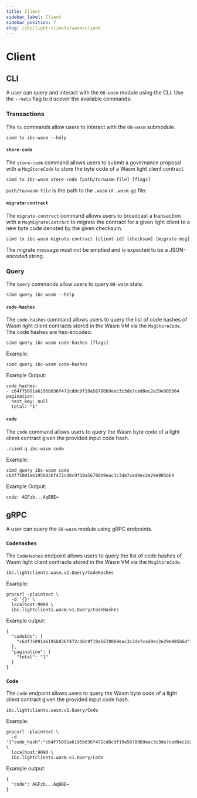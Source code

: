 ```yaml
---
title: Client
sidebar_label: Client
sidebar_position: 7
slug: /ibc/light-clients/wasm/client
---
```


# Client

## CLI

A user can query and interact with the `08-wasm` module using the CLI. Use the `--help` flag to discover the available commands:

### Transactions

The `tx` commands allow users to interact with the `08-wasm` submodule.

```shell
simd tx ibc-wasm --help
```

#### `store-code`

The `store-code` command allows users to submit a governance proposal with a `MsgStoreCode` to store the byte code of a Wasm light client contract.

```shell
simd tx ibc-wasm store-code [path/to/wasm-file] [flags]
```

`path/to/wasm-file` is the path to the `.wasm` or `.wasm.gz` file.

#### `migrate-contract`

The `migrate-contract` command allows users to broadcast a transaction with a `MsgMigrateContract` to migrate the contract for a given light client to a new byte code denoted by the given checksum.

```shell
simd tx ibc-wasm migrate-contract [client-id] [checksum] [migrate-msg]
```

The migrate message must not be emptied and is expected to be a JSON-encoded string.

### Query

The `query` commands allow users to query `08-wasm` state.

```shell
simd query ibc-wasm --help
```

#### `code-hashes`

The `code-hashes` command allows users to query the list of code hashes of Wasm light client contracts stored in the Wasm VM via the `MsgStoreCode`. The code hashes are hex-encoded.

```shell
simd query ibc-wasm code-hashes [flags]
```

Example:

```shell
simd query ibc-wasm code-hashes
```

Example Output:

```shell
code_hashes:
- c64f75091a6195b036f472cd8c9f19a56780b9eac3c3de7ced0ec2e29e985b64
pagination:
  next_key: null
  total: "1"
```

#### `code`

The `code` command allows users to query the Wasm byte code of a light client contract given the provided input code hash.

```shell
./simd q ibc-wasm code
```

Example:

```shell
simd query ibc-wasm code c64f75091a6195b036f472cd8c9f19a56780b9eac3c3de7ced0ec2e29e985b64
```

Example Output:

```shell
code: AGFzb...AqBBE=
```

## gRPC

A user can query the `08-wasm` module using gRPC endpoints.

### `CodeHashes`

The `CodeHashes` endpoint allows users to query the list of code hashes of Wasm light client contracts stored in the Wasm VM via the `MsgStoreCode`.

```shell
ibc.lightclients.wasm.v1.Query/CodeHashes
```

Example:

```shell
grpcurl -plaintext \
  -d '{}' \
  localhost:9090 \
  ibc.lightclients.wasm.v1.Query/CodeHashes
```

Example output:

```shell
{
  "codeIds": [
    "c64f75091a6195b036f472cd8c9f19a56780b9eac3c3de7ced0ec2e29e985b64"
  ],
  "pagination": {
    "total": "1"
  }
}
```

### `Code`

The `Code` endpoint allows users to query the Wasm byte code of a light client contract given the provided input code hash.

```shell
ibc.lightclients.wasm.v1.Query/Code
```

Example:

```shell
grpcurl -plaintext \
  -d '{"code_hash":"c64f75091a6195b036f472cd8c9f19a56780b9eac3c3de7ced0ec2e29e985b64"}' \
  localhost:9090 \
  ibc.lightclients.wasm.v1.Query/Code
```

Example output:

```shell
{
  "code": AGFzb...AqBBE=
}
```
